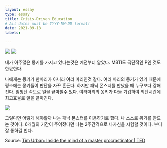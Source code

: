 ```yaml
---
layout: essay
type: essay
title: Crisis-Driven Education
# All dates must be YYYY-MM-DD format!
date: 2021-09-18
labels:

---
```

<img class="ui image" src="https://user-images.githubusercontent.com/55519519/169955560-f16c374a-2ffb-4984-ad4e-306d34198b86.png">
<img class="ui image" src="https://user-images.githubusercontent.com/55519519/169955646-7082305e-81dd-4d0f-a31d-76d4dfe313ac.png">

내가 아주많은 몽키를 가지고 있다는것은 예전부터 알았다. MBTI도 극단적인 P인 것도 한몫한다.

나에게는 몽키가 한마리가 아니라 여러 마리인것 같다.
여러 마리의 몽키가 있기 때문에 평소에는 몽키들이 판단을 자꾸 흔든다. 하지만 패닉 몬스터를 만났을 때 누구보다 강해진다.
엄청난 속도로 일을 끝마칠수 있다. 여러마리의 몽키가 다들 기겁하여 최단시간에 최고효율로 일을 끝마친다.

<img class="ui image" src="https://user-images.githubusercontent.com/55519519/169955242-92b550da-b16e-4409-af50-2a78c34419ad.png">

그렇다면 어떻게 해야할까
나는 패닉 몬스터를 이용하기로 했다. 나 스스로 위기를 만드는 것이다. 6개월의 기간이 주어졌다면 나는 2주간격으로 나자신을 시험할 것이다.
부디 잘 통하길 빈다.


Source: <a href="https://www.youtube.com/watch?v=arj7oStGLkU"></i>Tim Urban: Inside the mind of a master procrastinator | TED</a>


